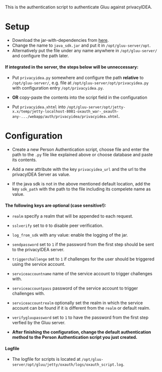 This is the authentication script to authenticate Gluu against privacyIDEA.

# Setup

* Download the jar-with-dependencies from [here](https://github.com/privacyidea/sdk-java/releases).
* Change the name to ``java_sdk.jar`` and put it in ``/opt/gluu-server/opt``.
* Alternatively put the file under any name anywhere in ``/opt/gluu-server/`` and configure the path later.

#### If integrated in the server, the steps below will be unneccessary:

* Put ``privacyidea.py`` somewhere and configure the path  **relative** to ``/opt/gluu-server/``, e.g. file at ``/opt/gluu-server/opt/privacyidea.py`` with configuration entry ``/opt/privacyidea.py``.
* **OR** copy-paste the contents into the script field in the configuration

* Put ``privacyidea.xhtml`` into ``/opt/gluu-server/opt/jetty-x.x/temp/jetty-localhost-8081-oxauth_war-_oxauth-any-.../webapp/auth/privacyidea/privacyidea.xhtml``.

# Configuration

* Create a new Person Authentication script, choose file and enter the path to the ``.py`` file like explained above or choose database and paste its contents.

* Add a new attribute with the key ``privacyidea_url`` and the url to the privacyIDEA Server as value.

* If the java sdk is not in the above mentioned default location, add the key ``sdk_path`` with the path to the file including its compelete name as value.

#### The following keys are optional (case sensitive!):

* ``realm`` specify a realm that will be appended to each request.
* ``sslverify`` set to ``0`` to disable peer verification.
* ``log_from_sdk`` with any value: enable the logging of the jar.
* ``sendpassword`` set to ``1`` if the password from the first step should be sent to the privacyIDEA server.
* ``triggerchallenge`` set to ``1`` if challenges for the user should be triggered using the service account.
* ``serviceaccountname`` name of the service account to trigger challenges with.
* ``serviceaccountpass`` password of the service account to trigger challenges with.
* ``serviceaccountrealm`` optionally set the realm in which the service account can be found if it is different from the ``realm`` or default realm.
* ``verifygluupassword`` set to ``1`` to have the password from the first step verfied by the Gluu server.

* **After finishing the configuration, change the default authentication method to the Person Authentication script you just created.**

#### Logfile

* The logfile for scripts is located at ``/opt/gluu-server/opt/gluu/jetty/oxauth/logs/oxauth_script.log``.
